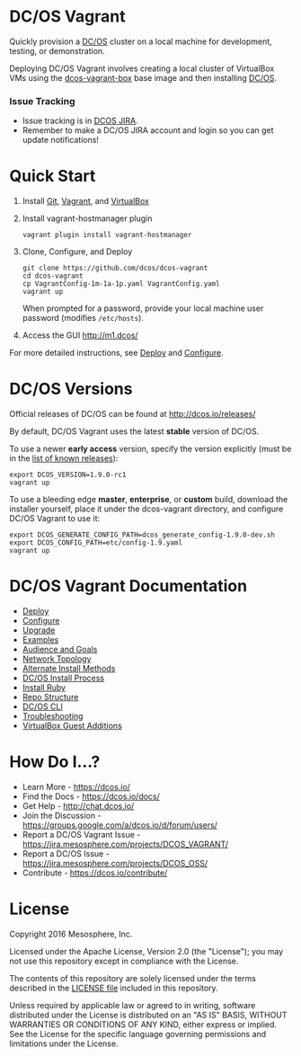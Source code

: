 DC/OS Vagrant
==================

Quickly provision a [DC/OS](https://github.com/dcos/dcos) cluster on a local machine for development, testing, or demonstration.

Deploying DC/OS Vagrant involves creating a local cluster of VirtualBox VMs using the [dcos-vagrant-box](https://github.com/dcos/dcos-vagrant-box) base image and then installing [DC/OS](https://dcos.io/).

### Issue Tracking

- Issue tracking is in [DCOS JIRA](https://jira.mesosphere.com/projects/DCOS_VAGRANT/).
- Remember to make a DC/OS JIRA account and login so you can get update notifications!

# Quick Start

1. Install [Git](https://git-scm.com/downloads), [Vagrant](https://www.vagrantup.com/downloads.html), and [VirtualBox](https://www.virtualbox.org/wiki/Downloads)

1. Install vagrant-hostmanager plugin

    ```
    vagrant plugin install vagrant-hostmanager
    ```

1. Clone, Configure, and Deploy

    ```
    git clone https://github.com/dcos/dcos-vagrant
    cd dcos-vagrant
    cp VagrantConfig-1m-1a-1p.yaml VagrantConfig.yaml
    vagrant up
    ```

    When prompted for a password, provide your local machine user password (modifies `/etc/hosts`).

1. Access the GUI <http://m1.dcos/>

For more detailed instructions, see [Deploy](/docs/deploy.md) and [Configure](/docs/configure.md).


# DC/OS Versions

Official releases of DC/OS can be found at <http://dcos.io/releases/>

By default, DC/OS Vagrant uses the latest **stable** version of DC/OS.

To use a newer **early access** version, specify the version explicitly (must be in the [list of known releases](dcos-versions.yaml)):

```
export DCOS_VERSION=1.9.0-rc1
vagrant up
```

To use a bleeding edge **master**, **enterprise**, or **custom** build, download the installer yourself, place it under the dcos-vagrant directory, and configure DC/OS Vagrant to use it:

```
export DCOS_GENERATE_CONFIG_PATH=dcos_generate_config-1.9.0-dev.sh
export DCOS_CONFIG_PATH=etc/config-1.9.yaml
vagrant up
```


# DC/OS Vagrant Documentation

- [Deploy](/docs/deploy.md)
- [Configure](/docs/configure.md)
- [Upgrade](/docs/upgrade.md)
- [Examples](/examples)
- [Audience and Goals](/docs/audience-and-goals.md)
- [Network Topology](/docs/network-topology.md)
- [Alternate Install Methods](/docs/alternate-install-methods.md)
- [DC/OS Install Process](/docs/dcos-install-process.md)
- [Install Ruby](/docs/install-ruby.md)
- [Repo Structure](/docs/repo-structure.md)
- [DC/OS CLI](/docs/dcos-cli.md)
- [Troubleshooting](/docs/troubleshooting.md)
- [VirtualBox Guest Additions](/docs/virtualbox-guest-additions.md)


# How Do I...?

- Learn More - https://dcos.io/
- Find the Docs - https://dcos.io/docs/
- Get Help - http://chat.dcos.io/
- Join the Discussion - https://groups.google.com/a/dcos.io/d/forum/users/
- Report a DC/OS Vagrant Issue - https://jira.mesosphere.com/projects/DCOS_VAGRANT/
- Report a DC/OS Issue - https://jira.mesosphere.com/projects/DCOS_OSS/
- Contribute - https://dcos.io/contribute/


# License

Copyright 2016 Mesosphere, Inc.

Licensed under the Apache License, Version 2.0 (the "License");
you may not use this repository except in compliance with the License.

The contents of this repository are solely licensed under the terms described in the [LICENSE file](/LICENSE) included in this repository.

Unless required by applicable law or agreed to in writing, software
distributed under the License is distributed on an "AS IS" BASIS,
WITHOUT WARRANTIES OR CONDITIONS OF ANY KIND, either express or implied.
See the License for the specific language governing permissions and
limitations under the License.
